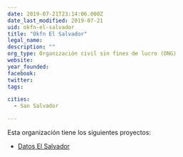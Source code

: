 ```yaml
---
date: 2019-07-21T23:14:06.000Z
date_last_modified: 2019-07-21
uid: okfn-el-salvador
title: "Okfn El Salvador"
legal_name: 
description: ""
org_type: Organización civil sin fines de lucro (ONG)
website: 
year_founded: 
facebook: 
twitter: 
tags:

cities: 
  - San Salvador

---
```


Esta organización tiene los siguientes proyectos:

- [Datos El Salvador](/i/datos-el-salvador.html)
